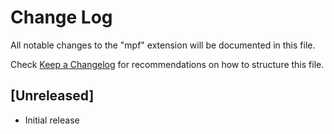 # Change Log

All notable changes to the "mpf" extension will be documented in this file.

Check [Keep a Changelog](http://keepachangelog.com/) for recommendations on how to structure this file.

## [Unreleased]

- Initial release